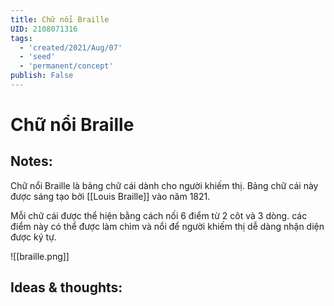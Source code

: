 ```yaml
---
title: Chữ nổi Braille
UID: 2108071316
tags:
  - 'created/2021/Aug/07'
  - 'seed'
  - 'permanent/concept'
publish: False
---
```

# Chữ nổi Braille

## Notes:
Chữ nổi Braille là bảng chữ cái dành cho người khiếm thị. Bảng chữ cái này được sáng tạo bởi [[Louis Braille]] vào năm 1821.

Mỗi chữ cái được thể hiện bằng cách nối 6 điểm từ 2 côt và 3 dòng. các điểm này có thể được làm chìm và nổi để người khiếm thị dễ dàng nhận diện được ký tự.

![[braille.png]]

## Ideas & thoughts:

